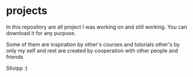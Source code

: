 # projects
In this repository are all project I was working on and still working.
You can download it for any purpose. 

Some of them are inspiration by other's courses and tutorials other's by only my self and rest are created 
by cooperation with other people and friends

<SP>Stivipp :)</SP> 
